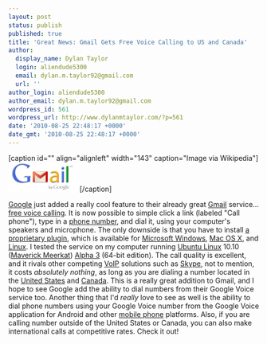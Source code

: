 ```yaml
---
layout: post
status: publish
published: true
title: 'Great News: Gmail Gets Free Voice Calling to US and Canada'
author:
  display_name: Dylan Taylor
  login: aliendude5300
  email: dylan.m.taylor92@gmail.com
  url: ''
author_login: aliendude5300
author_email: dylan.m.taylor92@gmail.com
wordpress_id: 561
wordpress_url: http://www.dylanmtaylor.com/?p=561
date: '2010-08-25 22:48:17 +0000'
date_gmt: '2010-08-25 22:48:17 +0000'
---
```

<div class="zemanta-img">
<p>[caption id="" align="alignleft" width="143" caption="Image via Wikipedia"]<a href="/images/blog/2010/12/FileGmail_logo.png"><img class="  " title="Gmail's logo" src="/images/blog/2010/11/Gmail_logo.png" alt="Gmail's logo" width="143" height="59" /></a>[/caption]</p>
</div>
<p><a class="zem_slink" title="Google" rel="homepage" href="http://google.com">Google</a> just added a really cool feature to their already great <a class="zem_slink" title="Gmail" rel="homepage" href="http://gmail.com">Gmail</a> service... <a href="http://gmailblog.blogspot.com/2010/08/call-phones-from-gmail.html">free voice calling</a>. It is now possible to simple click a link (labeled "Call phone"), type in a <a class="zem_slink" title="Telephone number" rel="wikipedia" href="http://en.wikipedia.org/wiki/Telephone_number">phone number</a>, and dial it, using your computer's speakers and microphone. The only downside is that you have to install <a href="http://www.google.com/chat/voice/">a proprietary plugin</a>, which is available for <a class="zem_slink" title="Windows" rel="homepage" href="http://www.microsoft.com/WINDOWS">Microsoft Windows</a>, <a class="zem_slink" title="Mac OS X" rel="homepage" href="http://www.apple.com/macosx/">Mac OS X</a>, and <a class="zem_slink" title="Linux" rel="wikipedia" href="http://en.wikipedia.org/wiki/Linux">Linux</a>. I tested the service on my computer running <a class="zem_slink" title="Ubuntu (operating system)" rel="homepage" href="http://www.ubuntu.com/">Ubuntu Linux</a> 10.10 (<a class="zem_slink" title="List of Ubuntu releases" rel="wikipedia" href="http://en.wikipedia.org/wiki/List_of_Ubuntu_releases">Maverick Meerkat</a>) <a href="http://www.ubuntu.com/testing/maverick/alpha3">Alpha 3</a> (64-bit edition). The call quality is excellent, and it rivals other competing <a class="zem_slink" title="Voice over IP" rel="wikipedia" href="http://en.wikipedia.org/wiki/Voice_over_IP">VoIP</a> solutions such as <a class="zem_slink" title="Skype" rel="homepage" href="http://skype.com">Skype</a>, not to mention, it costs <em>absolutely nothing</em>, as long as you are dialing a number located in the <a class="zem_slink" title="United States" rel="wikipedia" href="http://en.wikipedia.org/wiki/United_States">United States</a> and <a class="zem_slink" title="Canada" rel="wikipedia" href="http://en.wikipedia.org/wiki/Canada">Canada</a>. This is a really great addition to Gmail, and I hope to see Google add the ability to dial numbers from their Google Voice service too. Another thing that I'd <em>really</em> love to see as well is the ability to dial phone numbers using your Google Voice number from the Google Voice application for Android and other <a class="zem_slink" title="Mobile phone" rel="wikipedia" href="http://en.wikipedia.org/wiki/Mobile_phone">mobile phone</a> platforms. Also, if you are calling number outside of the United States or Canada, you can also make international calls at competitive rates. Check it out!</p>
